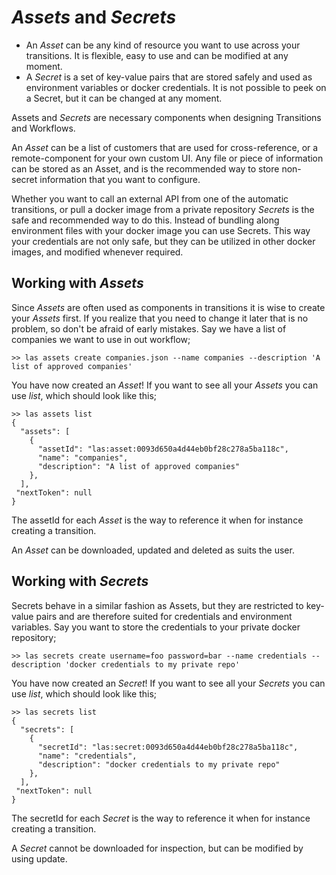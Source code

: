 # *Assets* and *Secrets*

 - An *Asset* can be any kind of resource you want to use across your transitions.
    It is flexible, easy to use and can be modified at any moment.
 - A *Secret* is a set of key-value pairs that are stored safely 
    and used as environment variables or docker credentials. 
    It is not possible to peek on a Secret, but it can be changed at any moment.
 
Assets and *Secrets* are necessary components when designing Transitions and Workflows.

An *Asset* can be a list of customers that are used for cross-reference, 
or a remote-component for your own custom UI. 
Any file or piece of information can be stored as an Asset, 
and is the recommended way to store non-secret information that you want to configure.

Whether you want to call an external API from one of the automatic transitions, 
or pull a docker image from a private repository *Secrets* is the safe and recommended way to do this.
Instead of bundling along environment files with your docker image you can use Secrets.
This way your credentials are not only safe, 
but they can be utilized in other docker images, and modified whenever required.


## Working with *Assets*
Since *Assets* are often used as components in transitions it is wise to create your *Assets* first. 
If you realize that you need to change it later that is no problem, so don't be afraid of early mistakes.
Say we have a list of companies we want to use in out workflow; 

```commandline
>> las assets create companies.json --name companies --description 'A list of approved companies'
```

You have now created an *Asset*! If you want to see all your *Assets* you can use *list*, 
which should look like this;

```commandline
>> las assets list 
{
  "assets": [
    {
      "assetId": "las:asset:0093d650a4d44eb0bf28c278a5ba118c",
      "name": "companies",
      "description": "A list of approved companies"
    },
  ],
 "nextToken": null
}

```

The assetId for each *Asset* is the way to reference it when for instance creating a transition. 

An *Asset* can be downloaded, updated and deleted as suits the user.

## Working with *Secrets*
Secrets behave in a similar fashion as Assets, but they are restricted to key-value pairs and are therefore 
suited for credentials and environment variables. 
Say you want to store the credentials to your private docker repository;

```commandline
>> las secrets create username=foo password=bar --name credentials --description 'docker credentials to my private repo'
```

You have now created an *Secret*! If you want to see all your *Secrets* you can use *list*, 
which should look like this;

```commandline
>> las secrets list 
{
  "secrets": [
    {
      "secretId": "las:secret:0093d650a4d44eb0bf28c278a5ba118c",
      "name": "credentials",
      "description": "docker credentials to my private repo"
    },
  ],
 "nextToken": null
}
```

The secretId for each *Secret* is the way to reference it when for instance creating a transition. 

A *Secret* cannot be downloaded for inspection, but can be modified by using update.

